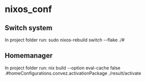 # nixos_conf

## Switch system
In project folder run:
sudo nixos-rebuild switch --flake ./#<systemtype>

## Homemanager
In project folder run: 
nix build --option eval-cache false .#homeConfigurations.convez.activationPackage
./result/activate
